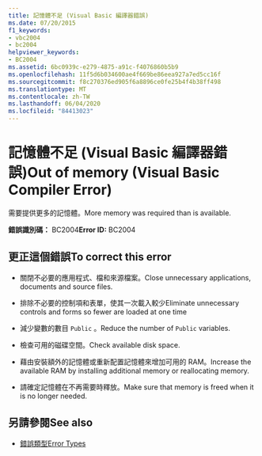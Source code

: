 ```yaml
---
title: 記憶體不足 (Visual Basic 編譯器錯誤)
ms.date: 07/20/2015
f1_keywords:
- vbc2004
- bc2004
helpviewer_keywords:
- BC2004
ms.assetid: 6bc0939c-e279-4875-a91c-f4076860b5b9
ms.openlocfilehash: 11f5d6b034600ae4f669be86eea927a7ed5cc16f
ms.sourcegitcommit: f8c270376ed905f6a8896ce0fe25b4f4b38ff498
ms.translationtype: MT
ms.contentlocale: zh-TW
ms.lasthandoff: 06/04/2020
ms.locfileid: "84413023"
---
```

# <a name="out-of-memory-visual-basic-compiler-error"></a><span data-ttu-id="8c9a9-102">記憶體不足 (Visual Basic 編譯器錯誤)</span><span class="sxs-lookup"><span data-stu-id="8c9a9-102">Out of memory (Visual Basic Compiler Error)</span></span>
<span data-ttu-id="8c9a9-103">需要提供更多的記憶體。</span><span class="sxs-lookup"><span data-stu-id="8c9a9-103">More memory was required than is available.</span></span>  
  
 <span data-ttu-id="8c9a9-104">**錯誤識別碼：** BC2004</span><span class="sxs-lookup"><span data-stu-id="8c9a9-104">**Error ID:** BC2004</span></span>  
  
## <a name="to-correct-this-error"></a><span data-ttu-id="8c9a9-105">更正這個錯誤</span><span class="sxs-lookup"><span data-stu-id="8c9a9-105">To correct this error</span></span>  
  
- <span data-ttu-id="8c9a9-106">關閉不必要的應用程式、檔和來源檔案。</span><span class="sxs-lookup"><span data-stu-id="8c9a9-106">Close unnecessary applications, documents and source files.</span></span>  
  
- <span data-ttu-id="8c9a9-107">排除不必要的控制項和表單，使其一次載入較少</span><span class="sxs-lookup"><span data-stu-id="8c9a9-107">Eliminate unnecessary controls and forms so fewer are loaded at one time</span></span>  
  
- <span data-ttu-id="8c9a9-108">減少變數的數目 `Public` 。</span><span class="sxs-lookup"><span data-stu-id="8c9a9-108">Reduce the number of `Public` variables.</span></span>  
  
- <span data-ttu-id="8c9a9-109">檢查可用的磁碟空間。</span><span class="sxs-lookup"><span data-stu-id="8c9a9-109">Check available disk space.</span></span>  
  
- <span data-ttu-id="8c9a9-110">藉由安裝額外的記憶體或重新配置記憶體來增加可用的 RAM。</span><span class="sxs-lookup"><span data-stu-id="8c9a9-110">Increase the available RAM by installing additional memory or reallocating memory.</span></span>  
  
- <span data-ttu-id="8c9a9-111">請確定記憶體在不再需要時釋放。</span><span class="sxs-lookup"><span data-stu-id="8c9a9-111">Make sure that memory is freed when it is no longer needed.</span></span>  
  
## <a name="see-also"></a><span data-ttu-id="8c9a9-112">另請參閱</span><span class="sxs-lookup"><span data-stu-id="8c9a9-112">See also</span></span>

- [<span data-ttu-id="8c9a9-113">錯誤類型</span><span class="sxs-lookup"><span data-stu-id="8c9a9-113">Error Types</span></span>](../../programming-guide/language-features/error-types.md)
